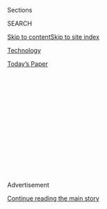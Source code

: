 <div id="app">

<div>

<div>

<div>

<div class="NYTAppHideMasthead css-1q2w90k e1suatyy0">

<div class="section css-ui9rw0 e1suatyy2">

<div class="css-eph4ug er09x8g0">

<div class="css-6n7j50">

</div>

<span class="css-1dv1kvn">Sections</span>

<div class="css-10488qs">

<span class="css-1dv1kvn">SEARCH</span>

</div>

[Skip to content](#site-content)[Skip to site
index](#site-index)

</div>

<div id="masthead-section-label" class="css-1wr3we4 eaxe0e00">

[Technology](https://www.nytimes.com/section/technology)

</div>

<div class="css-10698na e1huz5gh0">

</div>

</div>

<div id="masthead-bar-one" class="section hasLinks css-15hmgas e1csuq9d3">

<div class="css-uqyvli e1csuq9d0">

</div>

<div class="css-1uqjmks e1csuq9d1">

</div>

<div class="css-9e9ivx">

[](https://myaccount.nytimes.com/auth/login?response_type=cookie&client_id=vi)

</div>

<div class="css-1bvtpon e1csuq9d2">

[Today’s
Paper](https://www.nytimes.com/section/todayspaper)

</div>

</div>

</div>

</div>

<div data-aria-hidden="false">

<div id="site-content" data-role="main">

<div>

<div class="css-1aor85t" style="opacity:0.000000001;z-index:-1;visibility:hidden">

<div class="css-1hqnpie">

<div class="css-epjblv">

<span class="css-17xtcya">[Technology](/section/technology)</span><span class="css-x15j1o">|</span><span class="css-fwqvlz">With
TikTok, ‘Uncool’ Microsoft Aims for the Love of
Tweens</span>

</div>

<div class="css-k008qs">

<div class="css-1iwv8en">

<span class="css-18z7m18"></span>

<div>

</div>

</div>

<span class="css-1n6z4y">https://nyti.ms/3hTY2xA</span>

<div class="css-1705lsu">

<div class="css-4xjgmj">

<div class="css-4skfbu" data-role="toolbar" data-aria-label="Social Media Share buttons, Save button, and Comments Panel with current comment count" data-testid="share-tools">

  - 
  - 
  - 
  - 
    
    <div class="css-6n7j50">
    
    </div>

  - 
  - 

</div>

</div>

</div>

</div>

</div>

</div>

<div id="NYT_TOP_BANNER_REGION" class="css-13pd83m">

</div>

<div id="top-wrapper" class="css-1sy8kpn">

<div id="top-slug" class="css-l9onyx">

Advertisement

</div>

[Continue reading the main
story](#after-top)

<div class="ad top-wrapper" style="text-align:center;height:100%;display:block;min-height:250px">

<div id="top" class="place-ad" data-position="top" data-size-key="top">

</div>

</div>

<div id="after-top">

</div>

</div>

<div>

<div id="sponsor-wrapper" class="css-1hyfx7x">

<div id="sponsor-slug" class="css-19vbshk">

Supported by

</div>

[Continue reading the main
story](#after-sponsor)

<div id="sponsor" class="ad sponsor-wrapper" style="text-align:center;height:100%;display:block">

</div>

<div id="after-sponsor">

</div>

</div>

<div class="css-186x18t">

</div>

<div class="css-1vkm6nb ehdk2mb0">

# With TikTok, ‘Uncool’ Microsoft Aims for the Love of Tweens

</div>

Buying one of the largest and most influential social networks in the
country could change the perception of the tech
giant.

<div class="css-79elbk" data-testid="photoviewer-wrapper">

<div class="css-z3e15g" data-testid="photoviewer-wrapper-hidden">

</div>

<div class="css-1a48zt4 ehw59r15" data-testid="photoviewer-children">

![<span class="css-16f3y1r e13ogyst0" data-aria-hidden="true">Microsoft’s
chief executive, Satya Nadella, who spoke with President Trump, appeared
to assuage the president’s worries about TikTok’s security, at least
temporarily. </span><span class="css-cnj6d5 e1z0qqy90" itemprop="copyrightHolder"><span class="css-1ly73wi e1tej78p0">Credit...</span><span><span>Manjunath
Kiran/Agence France-Presse — Getty
Images</span></span></span>](https://static01.nyt.com/images/2020/08/03/business/03microsoft1/merlin_169492596_88048f5c-3a77-4706-9082-19d123949da8-articleLarge.jpg?quality=75&auto=webp&disable=upscale)

</div>

</div>

<div class="css-18e8msd">

<div class="css-vp77d3 epjyd6m0">

<div class="css-hus3qt ey68jwv0" data-aria-hidden="true">

[![Karen
Weise](https://static01.nyt.com/images/2019/04/11/multimedia/author-karen-weise/author-karen-weise-thumbLarge.png
"Karen Weise")](https://www.nytimes.com/by/karen-weise)

</div>

<div class="css-1baulvz">

By [<span class="css-1baulvz last-byline" itemprop="name">Karen
Weise</span>](https://www.nytimes.com/by/karen-weise)

</div>

</div>

  - 
    
    <div class="css-ld3wwf e16638kd2">
    
    Aug. 3,
    2020
    
    </div>

  - 
    
    <div class="css-4xjgmj">
    
    <div class="css-d8bdto" data-role="toolbar" data-aria-label="Social Media Share buttons, Save button, and Comments Panel with current comment count" data-testid="share-tools">
    
      - 
      - 
      - 
      - 
        
        <div class="css-6n7j50">
        
        </div>
    
      - 
      - 
    
    </div>
    
    </div>

</div>

</div>

<div class="section meteredContent css-1r7ky0e" name="articleBody" itemprop="articleBody">

<div class="css-1fanzo5 StoryBodyCompanionColumn">

<div class="css-53u6y8">

SEATTLE — Maybe money can buy love. Or, at least,
[Microsoft](https://www.nytimes.com/2020/08/03/us/navy-seal-museum-kaepernick.html)
would like to find out.

On Sunday, the tech giant [announced in a blog
post](https://blogs.microsoft.com/blog/2020/08/02/microsoft-to-continue-discussions-on-potential-tiktok-purchase-in-the-united-states/)
that it would continue holding talks to buy TikTok in the United States,
opening up the possibility of using its financial might to buy the
fickle infatuation of tweens.

Microsoft made the announcement after its chief executive, Satya
Nadella, talked with President Trump, who had threatened to ban the
hugely popular social media company, which is owned by China’s
ByteDance, because of national security fears. On Monday, [Mr. Trump
said](https://www.nytimes.com/2020/08/03/technology/trump-tiktok-microsoft.html?action=click&module=Top%20Stories&pgtype=Homepage)
that TikTok would shut down in the United States on Sept. 15 unless
Microsoft or another company bought it.

A deal for TikTok — whose app featuring video clips has become wildly
popular among young smartphone users — could give Microsoft, a company
best known for databases and operating systems, control of one of the
largest and most influential social networks in the country.

“Microsoft is viewed as your grandpa’s company, and it is trying to
change that,” said Dan Ives, a managing director and an analyst at
Wedbush Securities. “Microsoft goes from an uncool company to many under
25 to potentially as hip as TikTok if they get this done.”

</div>

</div>

<div class="css-1fanzo5 StoryBodyCompanionColumn">

<div class="css-53u6y8">

Microsoft declined to comment beyond its blog post.

Under Mr. Nadella, who became chief executive in early 2014, Microsoft
has turned the company into a giant of cloud computing. It has a market
value above $1.5 trillion and more than $130 billion in cash.

But Microsoft has not had a clear path to serving young consumers beyond
its video gaming business. The company is behind the Xbox video game
console and owns Minecraft, the hugely popular building game. As social
media grew into enormous consumer businesses — Facebook alone is worth
more than $720 billion — Microsoft largely missed out.

Under Mr. Nadella, Microsoft’s biggest acquisitions have been of online
communities, those whose networks hooked users but also required a
complex cloud-computing infrastructure that Microsoft could provide.

In 2014, it bought the Swedish company that created Minecraft for $2.5
billion, and in 2016, it acquired LinkedIn, the professional social
network, for $26.2 billion. In 2018, Microsoft bought GitHub, an online
network for software developers, for $7.5 billion.

If history is a guide, teens and tweens may not need to worry that
Microsoft will mess up the product they love. With those recent
acquisitions, Microsoft increased the financial and tech resources at
the companies but largely let them run independently.

</div>

</div>

<div class="css-1fanzo5 StoryBodyCompanionColumn">

<div class="css-53u6y8">

When Christopher Wanstrath, co-founder of GitHub, discussed the deal in
a call with investors after it was announced, he said the way Microsoft
handled Minecraft and LinkedIn showed him “how serious they are about
growing new businesses while maintaining their independence and
identity.”

Analysts say that patient approach has been successful. Until the
coronavirus pandemic, LinkedIn had been growing faster under Microsoft’s
ownership than before it was acquired.

TikTok, with its fun artificial intelligence tools and more than 100
million users in the United States, would most likely fit that pattern.
To be successful, its owner would need to run the technology and sustain
its online community. The deal being discussed involves purchasing
TikTok offices in the United States, Canada, Australia and New Zealand.
ByteDance, the parent company of TikTok, would continue to own the
social media app’s offices in Beijing.

</div>

</div>

<div class="css-79elbk" data-testid="photoviewer-wrapper">

<div class="css-z3e15g" data-testid="photoviewer-wrapper-hidden">

</div>

<div class="css-1a48zt4 ehw59r15" data-testid="photoviewer-children">

![<span class="css-16f3y1r e13ogyst0" data-aria-hidden="true">TikTok has
more than 100 million users in the United
States.</span><span class="css-cnj6d5 e1z0qqy90" itemprop="copyrightHolder"><span class="css-1ly73wi e1tej78p0">Credit...</span><span>Lionel
Bonaventure/Agence France-Presse — Getty
Images</span></span>](https://static01.nyt.com/images/2020/08/03/business/03microsoft3/merlin_171386274_c93d8e9b-6971-4094-b774-f04c0ff69273-articleLarge.jpg?quality=75&auto=webp&disable=upscale)

</div>

</div>

<div class="css-1fanzo5 StoryBodyCompanionColumn">

<div class="css-53u6y8">

Microsoft also offers something other giant tech rivals cannot: peace in
Washington. Amazon, Facebook and Google have to tread carefully amid
antitrust scrutiny, making a blockbuster deal with obvious political
baggage unappealing. Other than its gaming business, Microsoft is mainly
in business markets.

And it has strategically navigated Mr. Trump’s Washington. While the
company has criticized some of the president’s policies, such as
immigration restrictions, it won a high-profile, [$10 billion
contract](https://www.nytimes.com/2019/10/25/technology/dod-jedi-contract.html)
to provide cloud computing to the Pentagon, which many analysts had
expected Amazon to get. Amazon is contesting the award, saying it was
politically motivated.

Microsoft has [gingerly tried to court China for more than a
decade](https://www.nytimes.com/2019/01/23/business/china-microsoft-bing.html),
with only modest success. Its search engine, Bing, was one of the last
remaining portals to the global internet, in part because the service
directed users in China to state media accounts on disputed topics like
the Dalai Lama. Even so, Bing [was taken
down](https://www.nytimes.com/2019/01/24/technology/microsoft-bing-china.html)
briefly last year. While Microsoft Windows and Office are common in
China, they are largely pirated copies; the country accounts for [less
than 2
percent](https://www.nytimes.com/2020/02/26/technology/microsoft-coronavirus-earnings.html)
of Microsoft’s revenue.

</div>

</div>

<div class="css-1fanzo5 StoryBodyCompanionColumn">

<div class="css-53u6y8">

Mr. Nadella’s conversation with Mr. Trump appeared to assuage the
president’s worries about TikTok’s security, at least temporarily. The
concern of the American government is that the app potentially gives the
Chinese government access to American user data. Microsoft’s statement
said it would “ensure that all private data of TikTok’s American users
is transferred to and remains in the United States.”

On Sunday evening, the news of continuing talks quickly garnered praise
from Republican lawmakers.

Senator Lindsey Graham of South Carolina, who [spoke with Microsoft
officials a few
times](https://www.nytimes.com/2020/08/02/business/economy/trump-tiktok-china-national-security.html)
about the deal,
[tweeted](https://twitter.com/LindseyGrahamSC/status/1290083628261584896)
that the talks between TikTok and Microsoft were “a win-win in the
making.” And Representative Kevin McCarthy of California, the House
minority leader,
[said](https://twitter.com/GOPLeader/status/1290037004797804544) it
“would protect Americans’ data, increase competition and secure a
creative platform for millions of users.”

Microsoft, said Mr. Ives, the analyst, “realized there is a window in
the clouds that just opened up, and they have to fly right through.”

Steve Lohr contributed reporting from New York.

</div>

</div>

<div>

</div>

</div>

<div>

</div>

<div>

</div>

<div>

</div>

<div>

<div id="bottom-wrapper" class="css-1ede5it">

<div id="bottom-slug" class="css-l9onyx">

Advertisement

</div>

[Continue reading the main
story](#after-bottom)

<div id="bottom" class="ad bottom-wrapper" style="text-align:center;height:100%;display:block;min-height:90px">

</div>

<div id="after-bottom">

</div>

</div>

</div>

</div>

</div>

## Site Index

<div>

</div>

## Site Information Navigation

  - [© <span>2020</span> <span>The New York Times
    Company</span>](https://help.nytimes.com/hc/en-us/articles/115014792127-Copyright-notice)

<!-- end list -->

  - [NYTCo](https://www.nytco.com/)
  - [Contact
    Us](https://help.nytimes.com/hc/en-us/articles/115015385887-Contact-Us)
  - [Work with us](https://www.nytco.com/careers/)
  - [Advertise](https://nytmediakit.com/)
  - [T Brand Studio](http://www.tbrandstudio.com/)
  - [Your Ad
    Choices](https://www.nytimes.com/privacy/cookie-policy#how-do-i-manage-trackers)
  - [Privacy](https://www.nytimes.com/privacy)
  - [Terms of
    Service](https://help.nytimes.com/hc/en-us/articles/115014893428-Terms-of-service)
  - [Terms of
    Sale](https://help.nytimes.com/hc/en-us/articles/115014893968-Terms-of-sale)
  - [Site
    Map](https://spiderbites.nytimes.com)
  - [Help](https://help.nytimes.com/hc/en-us)
  - [Subscriptions](https://www.nytimes.com/subscription?campaignId=37WXW)

</div>

</div>

</div>

</div>
